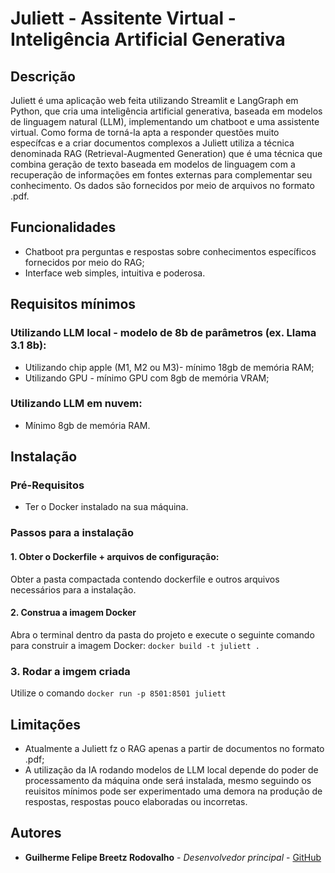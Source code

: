 # Juliett - Assitente Virtual - Inteligência Artificial Generativa

## Descrição

Juliett é uma aplicação web feita utilizando Streamlit e LangGraph em Python, que cria uma inteligência artificial generativa, baseada em modelos de linguagem natural (LLM), implementando um chatboot e uma assistente virtual.
Como forma de torná-la apta a responder questões muito específcas e a criar documentos complexos a Juliett utiliza  a técnica denominada RAG (Retrieval-Augmented Generation) que é uma técnica que combina geração de texto baseada em modelos de linguagem com a recuperação de informações em fontes externas para complementar seu conhecimento.
Os dados são fornecidos por meio de arquivos no formato .pdf.

## Funcionalidades

- Chatboot pra perguntas e respostas sobre conhecimentos específicos fornecidos por meio do RAG;
- Interface web simples, intuitiva e poderosa.

## Requisitos mínimos

### Utilizando LLM local - modelo de 8b de parâmetros (ex. Llama 3.1 8b):
- Utilizando chip apple (M1, M2 ou M3)- mínimo 18gb de memória RAM;
- Utilizando GPU - mínimo GPU com 8gb de memória VRAM;

### Utilizando LLM em nuvem:
- Mínimo 8gb de memória RAM.

## Instalação

### Pré-Requisitos
- Ter o Docker instalado na sua máquina.
### Passos para a instalação

#### 1. Obter o Dockerfile + arquivos de configuração:
Obter a pasta compactada contendo dockerfile e outros arquivos necessários para a instalação.

#### 2. Construa a imagem Docker

Abra o terminal dentro da pasta do projeto e execute o seguinte comando para construir a imagem Docker:
`docker build -t juliett .`

### 3. Rodar a imgem criada
Utilize o comando `docker run -p 8501:8501 juliett`

## Limitações
- Atualmente a Juliett fz o RAG apenas a partir de documentos no formato .pdf;
- A utilização da IA rodando modelos de LLM local depende do poder de processamento da máquina onde será instalada, mesmo seguindo os reuisitos mínimos pode ser experimentado uma demora na produção de respostas, respostas pouco elaboradas ou incorretas.

## Autores

- **Guilherme Felipe Breetz Rodovalho** - *Desenvolvedor principal* - [GitHub](https://github.com/gui-rodovalho)

